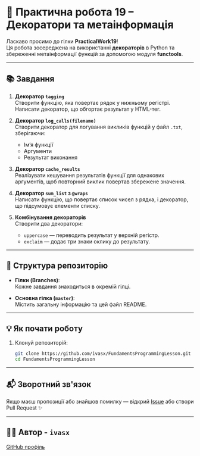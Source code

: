 # 🧪 Практична робота 19 – Декоратори та метаінформація

Ласкаво просимо до гілки **PracticalWork19**!  
Ця робота зосереджена на використанні **декораторів** в Python та збереженні метаінформації функцій за допомогою модуля **functools**.

---

## 📚 Завдання

1. **Декоратор `tagging`**  
   Створити функцію, яка повертає рядок у нижньому регістрі. Написати декоратор, що обгортає результат у HTML-тег.

2. **Декоратор `log_calls(filename)`**  
   Створити декоратор для логування викликів функцій у файл `.txt`, зберігаючи:
   - Ім’я функції
   - Аргументи
   - Результат виконання

3. **Декоратор `cache_results`**  
   Реалізувати кешування результатів функції для однакових аргументів, щоб повторний виклик повертав збережене значення.

4. **Декоратор `sum_list` з `@wraps`**  
   Написати функцію, що повертає список чисел з рядка, і декоратор, що підсумовує елементи списку.

5. **Комбінування декораторів**  
   Створити два декоратори:
   - `uppercase` — переводить результат у верхній регістр.
   - `exclaim` — додає три знаки оклику до результату.
   
---

## 📂 Структура репозиторію

- **Гілки (Branches)**:  
  Кожне завдання знаходиться в окремій гілці.

- **Основна гілка (`master`)**:  
  Містить загальну інформацію та цей файл README.

---

## 💡 Як почати роботу

1. Клонуй репозиторій:
   ```bash
   git clone https://github.com/ivasx/FundamentsProgrammingLesson.git
   cd FundamentsProgrammingLesson

---

## 📬 Зворотний зв'язок

Якщо маєш пропозиції або знайшов помилку — відкрий [Issue](https://github.com/ivasx/FundamentsProgrammingLesson/issues) або створи Pull Request ✨

---

## 👨‍🏫 Автор - `ivasx`
[GitHub профіль](https://github.com/ivasx)
